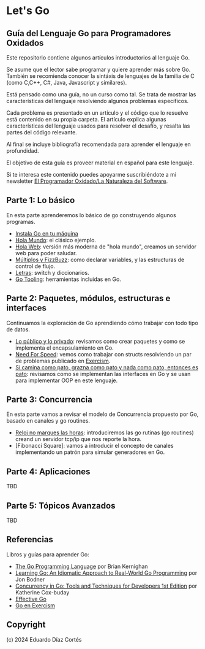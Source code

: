 # Let's Go

## Guía del Lenguaje Go para Programadores Oxidados

Este repositorio contiene algunos artículos introductorios al lenguaje Go.

Se asume que el lector sabe programar y quiere aprender más sobre Go. También se recomienda conocer la sintáxis de lenguajes de la familia de C (como C,C++, C#, Java, Javascript y similares).

Está pensado como una guía, no un curso como tal. Se trata de mostrar las características del lenguaje resolviendo algunos problemas específicos. 
 
Cada problema es presentado en un artículo y el código que lo resuelve está contenido en su propia carpeta. El artículo explica algunas características del lenguaje usados para resolver el desafío, y resalta las partes del código relevante.

Al final se incluye bibliografía recomendada para aprender el lenguaje en profundidad.

El objetivo de esta guía es proveer material en español para este lenguaje. 

Si te interesa este contenido puedes apoyarme suscribiéndote a mi newsletter [El Programador Oxidado/La Naturaleza del Software](https://newsletter.lnds.net/s/el-programador-oxidado).


## Parte 1: Lo básico

En esta parte aprenderemos lo básico de go construyendo algunos programas.

- [Instala Go en tu máquina](/parte-1/Instala.md)
- [Hola Mundo](/parte-1/HolaMundo.md): el clásico ejemplo.
- [Hola Web](/parte-1/HolaWeb.md): versión más moderna de "hola mundo", creamos un servidor web para poder saludar.
- [Múltiplos y FizzBuzz](/parte-1/Multiplos.md): como declarar variables, y las estructuras de control de flujo.
- [Letras](/parte-1/Letras.md): switch y diccionarios.
- [Go Tooling](/parte-1/Tooling.md): herramientas incluidas en Go.


## Parte 2: Paquetes, módulos, estructuras e interfaces

Continuamos la exploración de Go aprendiendo cómo trabajar con todo tipo de datos.

- [Lo público y lo privado](/parte-2/PublicoPrivado.md): revisamos como crear paquetes y como se implementa el encapsulamiento en Go.
- [Need For Speed](/parte-2/NeedForSpeed.md): vemos como trabajar con structs resolviendo un par de problemas publicado en [Exercism](https://exercism.org/).
- [Si camina como pato, grazna como pato y nada como pato, entonces es pato](/parte-2/Patos.md): revisamos como se implementan las interfaces en Go y se usan para implementar OOP en este lenguaje.

## Parte 3: Concurrencia

En esta parte vamos a revisar el modelo de Concurrencia propuesto por Go, basado en canales y go routines.

- [Reloj no marques las horas](/parte-3/Reloj.md): introduciremos las go rutinas (go routines) creand un servidor tcp/ip que nos reporte la hora.
- [Fibonacci Square]: vamos a introducir el concepto de canales implementando un patrón para simular generadores en Go.

## Parte 4: Aplicaciones 

TBD

## Parte 5: Tópicos Avanzados

TBD

## Referencias

Libros y guías para aprender Go:

- [The Go Programming Language](https://amzn.to/3Tzd802) por Brian Kernighan
- [Learning Go: An Idiomatic Approach to Real-World Go Programming](https://amzn.to/3VsAc2R) por Jon Bodner
- [Concurrency in Go: Tools and Techniques for Developers 1st Edition](https://amzn.to/3vn5LRe) por Katherine Cox-buday
- [Effective Go](https://go.dev/doc/effective_go)
- [Go en Exercism](https://exercism.org/tracks/go)


## Copyright

(c) 2024 Eduardo Díaz Cortés 

